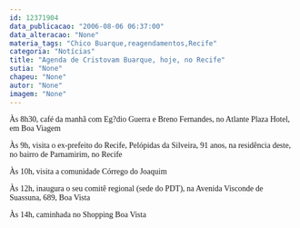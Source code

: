 ```yaml
---
id: 12371904
data_publicacao: "2006-08-06 06:37:00"
data_alteracao: "None"
materia_tags: "Chico Buarque,reagendamentos,Recife"
categoria: "Notícias"
title: "Agenda de Cristovam Buarque, hoje, no Recife"
sutia: "None"
chapeu: "None"
autor: "None"
imagem: "None"
---
```

<p><P><FONT face=Verdana>Às 8h30, café da manhã com Eg?dio Guerra e Breno Fernandes, no Atlante Plaza Hotel, em Boa Viagem</FONT></P></p>
<p><P><FONT face=Verdana>Às 9h, visita o ex-prefeito do Recife, Pelópidas da Silveira, 91 anos, na residência deste, no bairro de Parnamirim, no Recife</FONT></P></p>
<p><P><FONT face=Verdana>Às 10h, visita a comunidade Córrego do Joaquim</FONT></P></p>
<p><P><FONT face=Verdana>Às 12h, inaugura o seu comitê regional (sede do PDT), na Avenida Visconde de Suassuna, 689, Boa Vista</FONT></P></p>
<p><P><FONT face=Verdana>Às 14h, caminhada no Shopping Boa Vista</FONT><BR>&nbsp;</P> </p>
